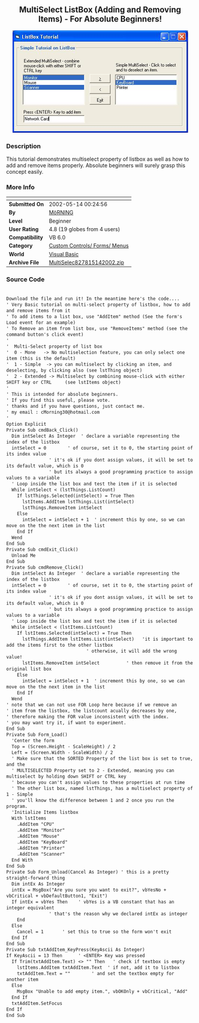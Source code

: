 ﻿<div align="center">

## MultiSelect ListBox \(Adding and Removing Items\) \- For Absolute Beginners\!

<img src="PIC2002514036168217.JPG">
</div>

### Description

This tutorial demonstrates multiselect property of listbox as well as how to add and remove items properly. Absolute beginners will surely grasp this concept easily.
 
### More Info
 


<span>             |<span>
---                |---
**Submitted On**   |2002-05-14 00:24:56
**By**             |[MöRNING](https://github.com/Planet-Source-Code/PSCIndex/blob/master/ByAuthor/m-rning.md)
**Level**          |Beginner
**User Rating**    |4.8 (19 globes from 4 users)
**Compatibility**  |VB 6\.0
**Category**       |[Custom Controls/ Forms/  Menus](https://github.com/Planet-Source-Code/PSCIndex/blob/master/ByCategory/custom-controls-forms-menus__1-4.md)
**World**          |[Visual Basic](https://github.com/Planet-Source-Code/PSCIndex/blob/master/ByWorld/visual-basic.md)
**Archive File**   |[MultiSelec827815142002\.zip](https://github.com/Planet-Source-Code/m-rning-multiselect-listbox-adding-and-removing-items-for-absolute-beginners__1-34765/archive/master.zip)





### Source Code

```

Download the file and run it! In the meantime here's the code....
' Very Basic tutorial on multi-select property of listbox, how to add and remove items from it
' To add items to a list box, use "AddItem" method (See the form's Load event for an example)
' To Remove an item from list box, use "RemoveItems" method (see the command button's click event)
'
'  Multi-Select property of list box
'  0 - Mone   -> No multiselection feature, you can only select one item (this is the default)
'  1 - Simple  -> you can multiselect by clicking an item, and deselecting, by clicking also (see lstThing object)
'  2 - Extended -> Multiselect by combining mouse-click with either SHIFT key or CTRL     (see lstItems object)
'
' This is intended for absolute beginners.
' If you find this useful, please vote.
' thanks and if you have questions, just contact me.
' my email : cMorning30@hotmail.com
'
Option Explicit
Private Sub cmdBack_Click()
  Dim intSelect As Integer  ' declare a variable representing the index of the listbox
  intSelect = 0        ' of course, set it to 0, the starting point of its index value
                ' it's ok if you dont assign values, it will be set to its default value, which is 0
                ' but its always a good programming practice to assign values to a variable
  ' Loop inside the list box and test the item if it is selected
  While intSelect < (lstThings.ListCount)
    If lstThings.Selected(intSelect) = True Then
      lstItems.AddItem lstThings.List(intSelect)
      lstThings.RemoveItem intSelect
    Else
      intSelect = intSelect + 1  ' increment this by one, so we can move on the the next item in the list
    End If
  Wend
End Sub
Private Sub cmdExit_Click()
  Unload Me
End Sub
Private Sub cmdRemove_Click()
  Dim intSelect As Integer  ' declare a variable representing the index of the listbox
  intSelect = 0        ' of course, set it to 0, the starting point of its index value
                ' it's ok if you dont assign values, it will be set to its default value, which is 0
                ' but its always a good programming practice to assign values to a variable
  ' Loop inside the list box and test the item if it is selected
  While intSelect < (lstItems.ListCount)
    If lstItems.Selected(intSelect) = True Then
      lstThings.AddItem lstItems.List(intSelect)   'it is important to add the items first to the other listbox
                              ' otherwise, it will add the wrong value!
      lstItems.RemoveItem intSelect          ' then remove it from the original list box
    Else
      intSelect = intSelect + 1  ' increment this by one, so we can move on the the next item in the list
    End If
  Wend
' note that we can not use FOR Loop here because if we remove an
' item from the listbox, the listcount acually decreases by one,
' therefore making the FOR value inconsistent with the index.
' you may want try it, if want to experiment.
End Sub
Private Sub Form_Load()
  'Center the form
  Top = (Screen.Height - ScaleHeight) / 2
  Left = (Screen.Width - ScaleWidth) / 2
  ' Make sure that the SORTED Property of the list box is set to true, and the
  ' MULTISELECTED Property set to 2 - Extended, meaning you can multiselect by holding down SHIFT or CTRL key
  ' because you can't assign values to these properties at run time
  ' The other list box, named lstThings, has a multiselect property of 1 - Simple
  ' you'll know the difference between 1 and 2 once you run the program.
  'Initialize Items listbox
  With lstItems
    .AddItem "CPU"
    .AddItem "Monitor"
    .AddItem "Mouse"
    .AddItem "KeyBoard"
    .AddItem "Printer"
    .AddItem "Scanner"
  End With
End Sub
Private Sub Form_Unload(Cancel As Integer) ' this is a pretty straight-forward thing
  Dim intEx As Integer
  intEx = MsgBox("Are you sure you want to exit?", vbYesNo + vbCritical + vbDefaultButton1, "Exit")
  If intEx = vbYes Then    ' vbYes is a VB constant that has an integer equivalent
                ' that's the reason why we declared intEx as integer
    End
  Else
    Cancel = 1       ' set this to true so the form won't exit
  End If
End Sub
Private Sub txtAddItem_KeyPress(KeyAscii As Integer)
If KeyAscii = 13 Then      ' <ENTER> Key was pressed
  If Trim(txtAddItem.Text) <> "" Then   ' check if textbox is empty
    lstItems.AddItem txtAddItem.Text  ' if not, add it to listbox
    txtAddItem.Text = ""        ' and set the textbox empty for another item
  Else
    MsgBox "Unable to add empty item.", vbOKOnly + vbCritical, "Add"
  End If
  txtAddItem.SetFocus
End If
End Sub
```

